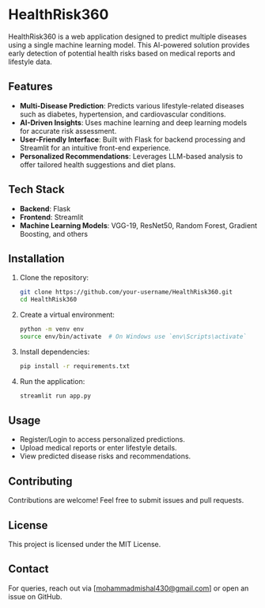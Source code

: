 # HealthRisk360

HealthRisk360 is a web application designed to predict multiple diseases using a single machine learning model. This AI-powered solution provides early detection of potential health risks based on medical reports and lifestyle data.

## Features
- **Multi-Disease Prediction**: Predicts various lifestyle-related diseases such as diabetes, hypertension, and cardiovascular conditions.
- **AI-Driven Insights**: Uses machine learning and deep learning models for accurate risk assessment.
- **User-Friendly Interface**: Built with Flask for backend processing and Streamlit for an intuitive front-end experience.
- **Personalized Recommendations**: Leverages LLM-based analysis to offer tailored health suggestions and diet plans.


## Tech Stack
- **Backend**: Flask
- **Frontend**: Streamlit
- **Machine Learning Models**: VGG-19, ResNet50, Random Forest, Gradient Boosting, and others


## Installation

1. Clone the repository:
   ```sh
   git clone https://github.com/your-username/HealthRisk360.git
   cd HealthRisk360
   ```
2. Create a virtual environment:
   ```sh
   python -m venv env
   source env/bin/activate  # On Windows use `env\Scripts\activate`
   ```
3. Install dependencies:
   ```sh
   pip install -r requirements.txt
   ```
4. Run the application:
   ```sh
   streamlit run app.py
   ```

## Usage
- Register/Login to access personalized predictions.
- Upload medical reports or enter lifestyle details.
- View predicted disease risks and recommendations.


## Contributing
Contributions are welcome! Feel free to submit issues and pull requests.

## License
This project is licensed under the MIT License.

## Contact
For queries, reach out via [mohammadmishal430@gmail.com] or open an issue on GitHub.

